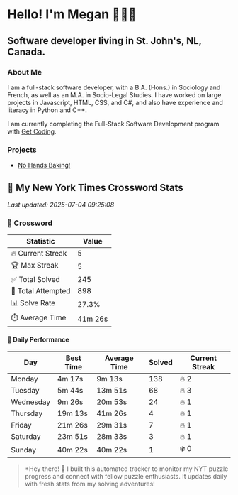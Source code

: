 # Hello! I'm Megan 👩🏻‍💻

## Software developer living in St. John's, NL, Canada.

### About Me

<p>I am a full-stack software developer, with a B.A. (Hons.) in Sociology and French, as well as an M.A. in Socio-Legal Studies. I have worked on large projects in Javascript, HTML, CSS, and C#, and also have experience and literacy in Python and C++.</p>

I am currently completing the Full-Stack Software Development program with [Get Coding](https://www.getcoding.ca/).

### Projects

* [No Hands Baking!](https://mpartificer.github.io/NoHandsBaking/)

<!-- NYT_STATS_START -->
## 🧩 My New York Times Crossword Stats

*Last updated: 2025-07-04 09:25:08*

### 🎯 Crossword

| Statistic | Value |
|-----------|-------|
| 🔥 Current Streak | 5 |
| 🏆 Max Streak | 5 |
| ✅ Total Solved | 245 |
| 🎲 Total Attempted | 898 |
| 📊 Solve Rate | 27.3% |
| ⏱️ Average Time | 41m 26s |

#### 📅 Daily Performance

| Day | Best Time | Average Time | Solved | Current Streak |
|-----|-----------|--------------|--------|----------------|
| Monday | 4m 17s | 9m 13s | 138 | 🔥 2 |
| Tuesday | 5m 44s | 13m 51s | 68 | 🔥 3 |
| Wednesday | 9m 26s | 20m 53s | 24 | 🔥 1 |
| Thursday | 19m 13s | 41m 26s | 4 | 🔥 1 |
| Friday | 21m 26s | 29m 31s | 7 | 🔥 1 |
| Saturday | 23m 51s | 28m 33s | 3 | 🔥 1 |
| Sunday | 40m 22s | 40m 22s | 1 | ❄️ 0 |


<!-- NYT_STATS_END -->

> *Hey there! 👋 I built this automated tracker to monitor my NYT puzzle progress and connect with fellow puzzle enthusiasts. It updates daily with fresh stats from my solving adventures!
